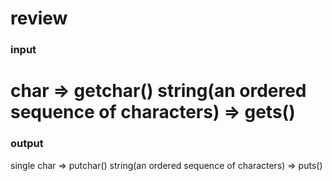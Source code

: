 # review
### input
char => getchar()
string(an ordered sequence of characters) => gets()
================================================================
### output
single char  =>  putchar()
string(an ordered sequence of characters) => puts()